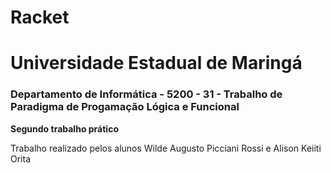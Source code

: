 # Racket
<h1>Universidade Estadual de Maringá</h1>
<h3>Departamento de Informática - 5200 - 31 - Trabalho de Paradigma de Progamação Lógica e Funcional</h3>
<strong>Segundo trabalho prático</strong>
<p>Trabalho realizado pelos alunos Wilde Augusto Picciani Rossi e Alison Keiiti Orita</p>